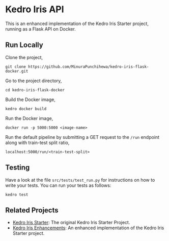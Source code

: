 # Kedro Iris API

This is an enhanced implementation of the Kedro Iris Starter project, running as a Flask API on Docker.

## Run Locally

Clone the project,

```
git clone https://github.com/MinuraPunchihewa/kedro-iris-flask-docker.git
```

Go to the project directory,

```
cd kedro-iris-flask-docker
```

Build the Docker image,

```
kedro docker build
```

Run the Docker image,

```
docker run -p 5000:5000 <image-name>
```

Run the default pipeline by submitting a GET request to the `/run` endpoint along with train-test split ratio,
```
localhost:5000/run/<train-test-split>
```

## Testing

Have a look at the file `src/tests/test_run.py` for instructions on how to write your tests. You can run your tests as follows:

```
kedro test
```

## Related Projects

- [Kedro Iris Starter](https://github.com/quantumblacklabs/kedro-starter-pandas-iris.git): The original Kedro Iris Starter Project.
- [Kedro Iris Enhancements](https://github.com/MinuraPunchihewa/kedro-iris.git): An enhanced implementation of the Kedro Iris Starter project.
